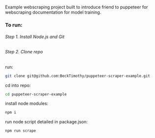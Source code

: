 Example webscraping project built to introduce friend to puppeteer for webscraping documentation for model training.

### To run:

###### Step 1. Install Node.js and Git

###### Step 2. Clone repo

run: 
```bash
git clone git@github.com:BeckTimothy/puppeteer-scraper-example.git
```

cd into repo:
```bash
cd puppeteer-scraper-example
```

install node modules:
```bash
npm i
```

run node script detailed in package.json:
```bash
npm run scrape
```


